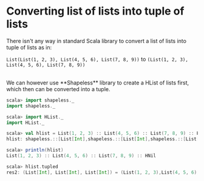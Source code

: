 # Converting list of lists into tuple of lists

There isn't any way in standard Scala library to convert a list of lists into tuple of lists as in:

`List(List(1, 2, 3), List(4, 5, 6), List(7, 8, 9))` to `(List(1, 2, 3), List(4, 5, 6), List(7, 8, 9))`

<br/>
We can however use **Shapeless** library to create a HList of lists first, which then can be converted into a tuple.

``` scala
scala> import shapeless._
import shapeless._

scala> import HList._
import HList._

scala> val hlist = List(1, 2, 3) :: List(4, 5, 6) :: List(7, 8, 9) :: HNil
hlist: shapeless.::[List[Int],shapeless.::[List[Int],shapeless.::[List[Int],shapeless.HNil]]] = List(1, 2, 3) :: List(4, 5, 6) :: List(7, 8, 9) :: HNil

scala> println(hlist)
List(1, 2, 3) :: List(4, 5, 6) :: List(7, 8, 9) :: HNil

scala> hlist.tupled
res2: (List[Int], List[Int], List[Int]) = (List(1, 2, 3),List(4, 5, 6),List(7, 8, 9))
```
